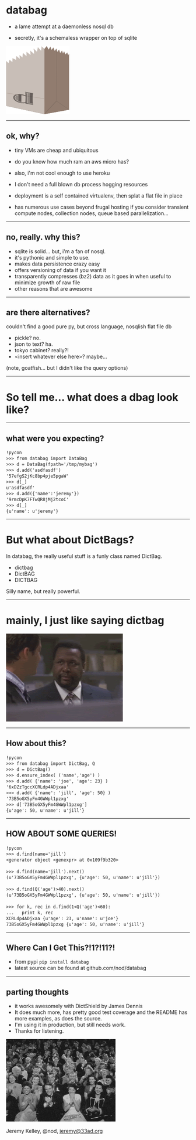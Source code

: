 
# databag

  - a lame attempt at a daemonless nosql db

  - secretly, it's a schemaless wrapper on top of sqlite

![dbag](dbag.png)

---

## ok, why?

  - tiny VMs are cheap and ubiquitous
  - do you know how much ram an aws micro has?
  - also, i'm not cool enough to use heroku
  - I don't need a full blown db process hogging resources
  - deployment is a self contained virtualenv, then splat a flat file in
    place

  - has numerous use cases beyond frugal hosting if you consider transient
    compute nodes, collection nodes, queue based parallelization...

---

## no, really. why this?

  - sqlite is solid... but, i'm a fan of nosql.
  - it's pythonic and simple to use.
  - makes data persistence crazy easy
  - offers versioning of data if you want it
  - transparently compresses (bz2) data as it goes in when useful to minimize
    growth of raw file
  - other reasons that are awesome

---

## are there alternatives?

couldn't find a good pure py, but cross language, nosqlish flat file db

  - pickle?  no.
  - json to text? ha.
  - tokyo cabinet? really?!
  - &lt;insert whatever else here&gt;? maybe...

(note, goatfish... but I didn't like the query options)

---

# So tell me... what does a dbag look like?

---

## what were you expecting?

    !pycon
    >>> from databag import DataBag
    >>> d = DataBag(fpath='/tmp/mybag')
    >>> d.add('asdfasdf')
    '57efgS2jKc8bp4pje5pgaW'
    >>> d[_]
    u'asdfasdf'
    >>> d.add({'name':'jeremy'})
    '9rmcDpK7FTwQR8jMj2tcoC'
    >>> d[_]
    {u'name': u'jeremy'}

---

# But what about DictBags?

In databag, the really useful stuff is a funly class named DictBag.

  - dictbag
  - DictBAG
  - DICTBAG

Silly name, but really powerful.

---

# mainly, I just like saying dictbag

![bunk](bunk.gif)

---

## How about this?

    !pycon
    >>> from databag import DictBag, Q
    >>> d = DictBag()
    >>> d.ensure_index( ('name','age') )
    >>> d.add( {'name': 'joe', 'age': 23} )
    '6xDZzTgccXCRLdp4ADjxaa'
    >>> d.add( {'name': 'jill', 'age': 50} )
    '73B5oGX5yFm4GWWpl1pzxg'
    >>> d['73B5oGX5yFm4GWWpl1pzxg']
    {u'age': 50, u'name': u'jill'}

---

## HOW ABOUT SOME QUERIES!

    !pycon
    >>> d.find(name='jill')
    <generator object <genexpr> at 0x109f9b320>

    >>> d.find(name='jill').next()
    (u'73B5oGX5yFm4GWWpl1pzxg', {u'age': 50, u'name': u'jill'})

    >>> d.find(Q('age')>40).next()
    (u'73B5oGX5yFm4GWWpl1pzxg', {u'age': 50, u'name': u'jill'})

    >>> for k, rec in d.find(1<Q('age')<60):
    ...   print k, rec
    XCRLdp4ADjxaa {u'age': 23, u'name': u'joe'}
    73B5oGX5yFm4GWWpl1pzxg {u'age': 50, u'name': u'jill'}

---

## Where Can I Get This?!1?!11?!

  - from pypi `pip install databag`
  - latest source can be found at github.com/nod/databag

---

## parting thoughts

  - it works awesomely with DictShield by James Dennis
  - It does much more, has pretty good test coverage and the README has more
    examples, as does the source.
  - I'm using it in production, but still needs work.
  - Thanks for listening.

![clapping](clapping.gif)


Jeremy Kelley, @nod, jeremy@33ad.org

